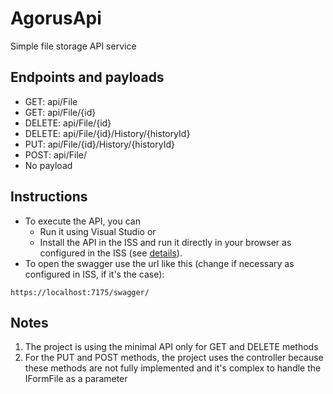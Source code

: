 # AgorusApi
Simple file storage API service

## Endpoints and payloads
* GET: api/File
* GET: api/File/{id}
* DELETE: api/File/{id}
* DELETE: api/File/{id}/History/{historyId}
* PUT: api/File/{id}/History/{historyId}
* POST: api/File/
* No payload

## Instructions
* To execute the API, you can
    * Run it using Visual Studio or 
    * Install the API in the ISS and run it directly in your browser as configured in the ISS (see [details](https://learn.microsoft.com/en-us/aspnet/core/host-and-deploy/iis/?view=aspnetcore-6.0)).
* To open the swagger use the url like this (change if necessary as configured in ISS, if it's the case): 
```
https://localhost:7175/swagger/ 
```
## Notes
1. The project is using the minimal API only for GET and DELETE methods
2. For the PUT and POST methods, the project uses the controller because these methods are not fully implemented and it's complex to handle the IFormFile as a parameter